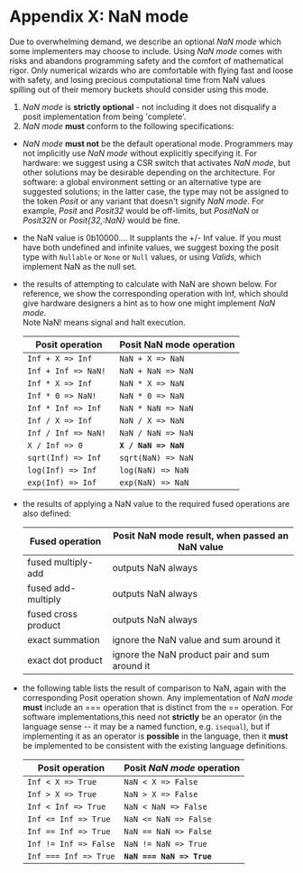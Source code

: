Appendix X: NaN mode
====================

Due to overwhelming demand, we describe an optional *NaN mode* which some
implementers may choose to include.  Using *NaN mode* comes with risks and
abandons programming safety and the comfort of mathematical rigor.  Only
numerical wizards who are comfortable with flying fast and loose with safety,
and losing precious computational time from NaN values spilling out of their
memory buckets should consider using this mode.

1.  *NaN mode* is **strictly optional** - not including it does not disqualify a
posit implementation from being 'complete'.
2.  *NaN mode* **must** conform to the following specifications:
  - *NaN mode* **must not** be the default operational mode.  Programmers may
    not implicitly use *NaN mode* without explicitly specifying it.  For
    hardware: we suggest using a CSR switch that activates *NaN mode*, but other
    solutions may be desirable depending on the architecture.  For software:  a
    global environment setting or an alternative type are suggested solutions;
    in the latter case, the type may not be assigned to the token *Posit* or any
    variant that doesn't signify *NaN mode*.  For example, *Posit* and *Posit32*
    would be off-limits, but *PositNaN* or *Posit32N* or *Posit{32,:NaN}*
    would be fine.
  - the NaN value is 0b10000....  It supplants the +/- Inf value.  If you
    must have both undefined and infinite values, we suggest boxing the posit
    type with `Nullable` or `None` or `Null` values, or using *Valids*, which
    implement NaN as the null set.
  - the results of attempting to calculate with NaN are shown below.  For
    reference, we show the corresponding operation with Inf, which should give
    hardware designers a hint as to how one might implement *NaN mode*.  
    Note NaN! means signal and halt execution.

      | Posit operation     | Posit **NaN mode** operation |
      |---------------------|------------------------------|
      | `Inf + X => Inf    `| `NaN + X => NaN    `         |
      | `Inf + Inf => NaN! `| `NaN + NaN => NaN  `         |
      | `Inf * X => Inf    `| `NaN * X => NaN    `         |
      | `Inf * 0 => NaN!   `| `NaN * 0 => NaN    `         |
      | `Inf * Inf => Inf  `| `NaN * NaN => NaN  `         |
      | `Inf / X => Inf    `| `NaN / X => NaN    `         |
      | `Inf / Inf => NaN! `| `NaN / NaN => NaN  `         |
      | `X / Inf => 0      `| **`X / NaN => NaN`**         |
      | `sqrt(Inf) => Inf  `| `sqrt(NaN) => NaN  `         |
      | `log(Inf) => Inf   `| `log(NaN) => NaN   `         |
      | `exp(Inf) => Inf   `| `exp(NaN) => NaN   `         |

  - the results of applying a NaN value to the required fused operations are
    also defined:

      | Fused operation     | Posit **NaN mode** result, when passed an NaN value |
      |---------------------|-----------------------------------------------------|
      | fused multiply-add  | outputs NaN always                                  |
      | fused add-multiply  | outputs NaN always                                  |
      | fused cross product | outputs NaN always                                  |
      | exact summation     | ignore the NaN value and sum around it              |
      | exact dot product   | ignore the NaN product pair and sum around it       |

  - the following table lists the result of comparison to NaN, again with the
    corresponding Posit operation shown.  Any implementation of *NaN mode*
    **must** include an === operation that is distinct from the == operation.
    For software implementations,this need not **strictly** be an operator (in
    the language sense -- it may be a named function, e.g. `isequal`), but if
    implementing it as an operator is **possible** in the language, then it
    **must** be implemented to be consistent with the existing language
    definitions.

      | Posit operation       | Posit *NaN mode* operation |
      |-----------------------|----------------------------|
      | `Inf < X => True    ` | `NaN < X => False       `  |
      | `Inf > X => True    ` | `NaN > X => False       `  |
      | `Inf < Inf => True  ` | `NaN < NaN => False     `  |
      | `Inf <= Inf => True ` | `NaN <= NaN => False    `  |
      | `Inf == Inf => True ` | `NaN == NaN => False    `  |
      | `Inf != Inf => False` | `NaN != NaN => True     `  |
      | `Inf === Inf => True` | **`NaN === NaN => True`**  |
